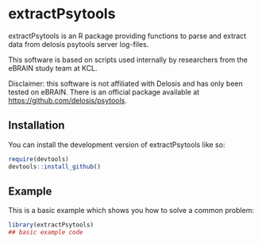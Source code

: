 
# extractPsytools

extractPsytools is an R package providing functions to parse and extract
data from delosis psytools server log-files.

This software is based on scripts used internally by researchers from the 
eBRAIN study team at KCL.

Disclaimer: this software is not affiliated with Delosis and has only been 
tested on eBRAIN. There is an official package available at 
https://github.com/delosis/psytools.

## Installation

You can install the development version of extractPsytools like so:

``` r
require(devtools)
devtools::install_github()
```

## Example

This is a basic example which shows you how to solve a common problem:

``` r
library(extractPsytools)
## basic example code
```

